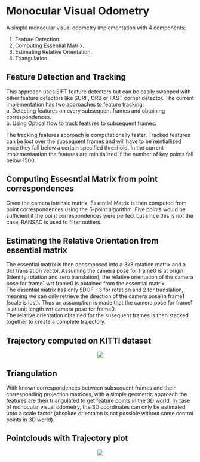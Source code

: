 # Monocular Visual Odometry
A simple monocular visual odometry implementation with 4 components: 
1. Feature Detection.
2. Computing Essential Matrix.
3. Estimating Relative Orientation.
4. Triangulation.


## Feature Detection and Tracking

This approach uses SIFT feature detectors but can be easily swapped with other feature detectors like SURF, ORB or FAST corner detector.
The current implementation has two approaches to feature tracking:   
a. Detecting features on every subsequent frames and obtaining correspondences.  
b. Using Optical flow to track features to subsequent frames.

The tracking features approach is computationally faster. Tracked features can be lost over the subsequent frames and will have to be reintiallized once they fall below a certain specified threshold. In the current implementaation the features are reinitialized if the number of key points fall below 1500.


## Computing Essesntial Matrix from point correspondences

Given the camera intrinsic matrix, Essential Matrix is then computed from point correspondences using the 5-point algorithm. 
Five points would be sufficient if the point correspondences were perfect but since this is not the case, RANSAC is used to filter outliers.


## Estimating the Relative Orientation from essential matrix

The essential matrix is then decomposed into a 3x3 rotation matrix and a 3x1 translation vector. Assuming the camera pose for frame0 is at origin (Identity rotation and zero translation), the relative orientation of the camera pose for frame1 wrt frame0 is obtained from the essential matrix.  
The essential matrix has only 5DOF - 3 for rotation and 2 for translation, meaning we can only retrieve the direction of the camera pose in frame1 (scale is lost). Thus an assumption is made that the camera pose for frame1 is at unit length wrt camera pose for frame0.   
The relative orientation obtained for the susequent frames is then stacked together to create a complete trajectory.

## Trajectory computed on KITTI dataset
<p align="center"> 
<img src="https://user-images.githubusercontent.com/49958651/93822960-01146e00-fc2f-11ea-8e6f-1b8f31743f4a.gif">
</p>

## Triangulation

With known correspondences between subsequent frames and their corresponding projection matrices, with a simple geometric approach the features are then triangulated to get feature points in the 3D world. In case of monocular visual odometry, the 3D coordinates can only be estimated upto a scale factor (absolute orientaion is not possible without some control points in 3D world). 

## Pointclouds with Trajectory plot
<p align="center"> 
<img src="https://user-images.githubusercontent.com/49958651/93821649-d6c1b100-fc2c-11ea-9116-a3dc127fa358.gif">
</p>
